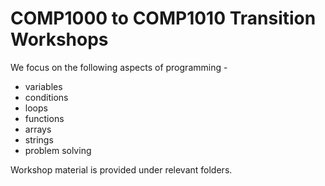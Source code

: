# COMP1000 to COMP1010 Transition Workshops

We focus on the following aspects of programming -

- variables
- conditions
- loops
- functions
- arrays
- strings
- problem solving

Workshop material is provided under relevant folders.
